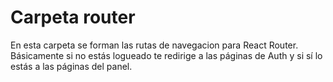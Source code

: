 # Carpeta router

En esta carpeta se forman las rutas de navegacion para React Router. Básicamente si no estás logueado te redirige a las páginas de Auth y si sí lo estás a las páginas del panel.

